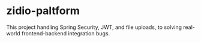 # zidio-paltform
This project  handling Spring Security, JWT, and file uploads, to solving real-world frontend-backend integration bugs.
